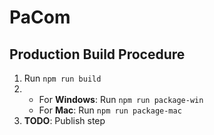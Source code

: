 # PaCom

## Production Build Procedure
1. Run `npm run build`
2.
   - For **Windows**: Run `npm run package-win`
   - For **Mac**: Run `npm run package-mac`
3. **TODO**: Publish step
